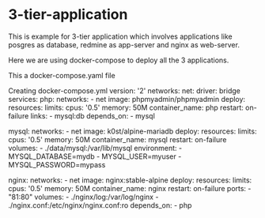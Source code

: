# 3-tier-application
This is example for 3-tier application which involves applications like posgres as database, redmine as app-server and nginx as web-server.

Here we are using docker-compose to deploy all the 3 applications.

This a docker-compose.yaml file

Creating docker-compose.yml
version: '2'
networks:
  net:
     driver: bridge
services:
  php:
     networks:
       - net
     image: phpmyadmin/phpmyadmin
     deploy:
       resources:
         limits:
           cpus: '0.5'
           memory: 50M
     container_name: php
     restart: on-failure
     links:
       - mysql:db
     depends_on:
       - mysql

  mysql:
    networks:
      - net
    image: k0st/alpine-mariadb
    deploy:
      resources:
        limits:
          cpus: '0.5'
          memory: 50M
    container_name: mysql
    restart: on-failure
    volumes:
      - ./data/mysql:/var/lib/mysql
    environment:
      - MYSQL_DATABASE=mydb
      - MYSQL_USER=myuser
      - MYSQL_PASSWORD=mypass

  nginx:
    networks:
      - net
    image: nginx:stable-alpine
    deploy:
      resources:
        limits:
          cpus: '0.5'
          memory: 50M
    container_name: nginx
    restart: on-failure
    ports:
      - "81:80"
    volumes:
      - ./nginx/log:/var/log/nginx
      - ./nginx.conf:/etc/nginx/nginx.conf:ro
    depends_on:
      - php






